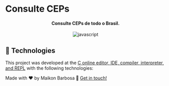 # Consulte CEPs 
<h4 align="center">
  Consulte CEPs de todo o Brasil.
</h4>
<p align="center">
  <img alt="javascript" src="" />

## :rocket: Technologies

This project was developed at the [C online editor, IDE, compiler, interpreter, and REPL](https://developer.mozilla.org/pt-BR/docs/Web/JavaScript) with the following technologies:



Made with ♥ by Maikon Barbosa :wave: [Get in touch!](https://www.linkedin.com/in/maikon-barbosa-946278150/)